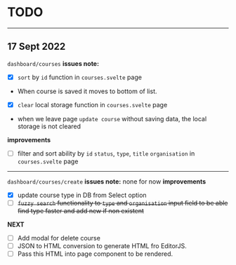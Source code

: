 # TODO

---

## **17 Sept 2022**

`dashboard/courses`
**issues note:**

- [x] `sort` by `id` function in `courses.svelte` page
- When course is saved it moves to bottom of list.

- [x] `clear` local storage function in `courses.svelte` page
- when we leave page `update course` without saving data, the local storage is not cleared

**improvements**

- [ ] filter and sort ability by `id` `status`, `type`, `title` `organisation` in `courses.svelte` page

---

`dashboard/courses/create`
**issues note:**
none for now
**improvements**

- [x] update course type in DB from Select option
- [ ] ~~`fuzzy search` functionality to `type` and `organisation` input field to be able find type faster and add new if non existent~~

**NEXT**

- [ ] Add modal for delete course
- [ ] JSON to HTML conversion to generate HTML fro EditorJS.
- [ ] Pass this HTML into page component to be rendered.
